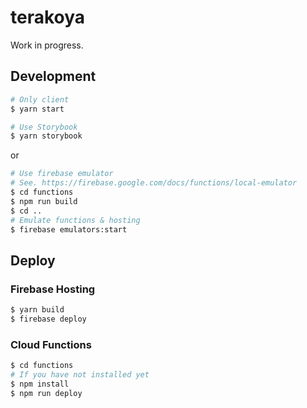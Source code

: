 # terakoya

Work in progress.

## Development

```sh
# Only client
$ yarn start

# Use Storybook
$ yarn storybook
```

or

```sh
# Use firebase emulator
# See. https://firebase.google.com/docs/functions/local-emulator
$ cd functions
$ npm run build
$ cd ..
# Emulate functions & hosting
$ firebase emulators:start
```

## Deploy

### Firebase Hosting

```sh
$ yarn build
$ firebase deploy
```

### Cloud Functions

```sh
$ cd functions
# If you have not installed yet
$ npm install
$ npm run deploy
```
